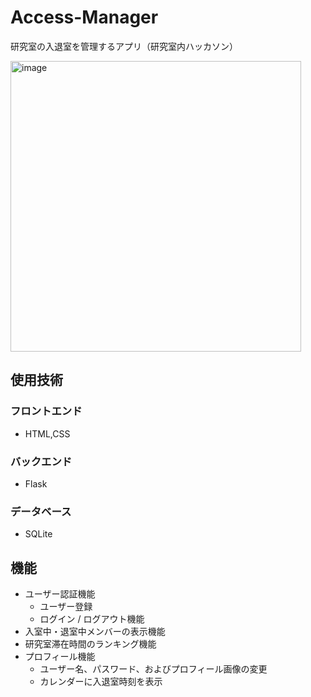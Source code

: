 # Access-Manager
研究室の入退室を管理するアプリ（研究室内ハッカソン）

<img width="465" alt="image" src="https://github.com/user-attachments/assets/5a5f02a7-efd3-488b-bc0d-b28746081ccc" />

## 使用技術

### フロントエンド
- HTML,CSS
  
### バックエンド
- Flask

### データベース
- SQLite

## 機能
- ユーザー認証機能
  - ユーザー登録
  - ログイン / ログアウト機能
- 入室中・退室中メンバーの表示機能
- 研究室滞在時間のランキング機能
- プロフィール機能
  - ユーザー名、パスワード、およびプロフィール画像の変更 
  - カレンダーに入退室時刻を表示
